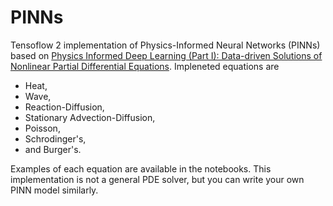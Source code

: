 # PINNs
Tensoflow 2 implementation of Physics-Informed Neural Networks (PINNs) based on [Physics Informed Deep Learning (Part I): Data-driven Solutions of  Nonlinear Partial Differential Equations](https://arxiv.org/pdf/1711.10561).
Impleneted equations are
- Heat,
- Wave,
- Reaction-Diffusion,
- Stationary Advection-Diffusion,
- Poisson,
- Schrodinger's,
- and Burger's.

Examples of each equation are available in the notebooks. This implementation is not a general PDE solver, but you can write your own PINN model similarly.

